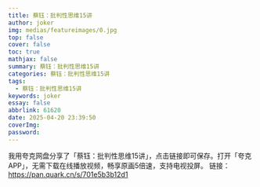 ```yaml
---
title: 蔡钰：批判性思维15讲
author: joker
img: medias/featureimages/0.jpg
top: false
cover: false
toc: true
mathjax: false
summary: 蔡钰：批判性思维15讲
categories: 蔡钰：批判性思维15讲
tags:
  - 蔡钰：批判性思维15讲
keywords: joker
essay: false
abbrlink: 61620
date: 2025-04-20 23:39:50
coverImg:
password:
---
```


我用夸克网盘分享了「蔡钰：批判性思维15讲」，点击链接即可保存。打开「夸克APP」，无需下载在线播放视频，畅享原画5倍速，支持电视投屏。
链接：https://pan.quark.cn/s/701e5b3b12d1
